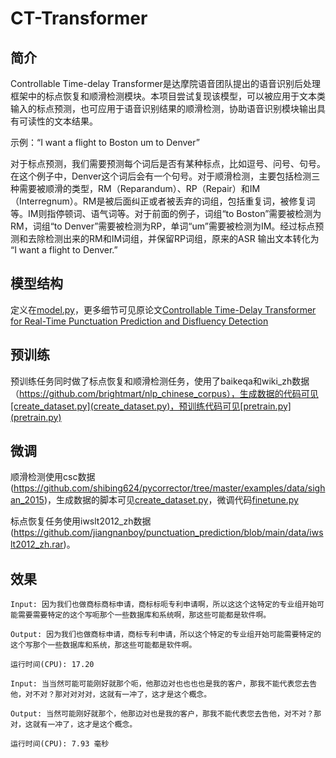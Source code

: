 # CT-Transformer


## 简介
Controllable Time-delay Transformer是达摩院语音团队提出的语音识别后处理框架中的标点恢复和顺滑检测模块。本项目尝试复现该模型，可以被应用于文本类输入的标点预测，也可应用于语音识别结果的顺滑检测，协助语音识别模块输出具有可读性的文本结果。

示例：“I want a flight to Boston um to Denver”

对于标点预测，我们需要预测每个词后是否有某种标点，比如逗号、问号、句号。在这个例子中，Denver这个词后会有一个句号。对于顺滑检测，主要包括检测三种需要被顺滑的类型，RM（Reparandum）、RP（Repair）和IM（Interregnum）。RM是被后面纠正或者被丢弃的词组，包括重复词，被修复词等。IM则指停顿词、语气词等。对于前面的例子，词组“to Boston”需要被检测为RM，词组“to Denver”需要被检测为RP，单词“um”需要被检测为IM。经过标点预测和去除检测出来的RM和IM词组，并保留RP词组，原来的ASR 输出文本转化为 “I want a flight to Denver.”


## 模型结构

定义在[model.py](model.py)，更多细节可见原论文[Controllable Time-Delay Transformer for Real-Time Punctuation Prediction and Disfluency Detection](https://arxiv.org/pdf/2003.01309)

## 预训练

预训练任务同时做了标点恢复和顺滑检测任务，使用了baikeqa和wiki_zh数据（https://github.com/brightmart/nlp_chinese_corpus），生成数据的代码可见[create_dataset.py](create_dataset.py)，预训练代码可见[pretrain.py](pretrain.py)


## 微调

顺滑检测使用csc数据(https://github.com/shibing624/pycorrector/tree/master/examples/data/sighan_2015)，生成数据的脚本可见[create_dataset.py](create_dataset.py)，微调代码[finetune.py](finetune.py)

标点恢复任务使用iwslt2012_zh数据(https://github.com/jiangnanboy/punctuation_prediction/blob/main/data/iwslt2012_zh.rar)。


## 效果

```
Input: 因为我们也做商标商标申请，商标标呃专利申请啊，所以这这个这特定的专业组开始可能需要需要特定的这个写呃那个一些数据库和系统啊，那这些可能都是软件啊。

Output: 因为我们也做商标申请，商标专利申请，所以这个特定的专业组开始可能需要特定的这个写那个一些数据库和系统，那这些可能都是软件啊。 

运行时间(CPU): 17.20

Input: 当当然可能可能刚好就那个呃，他那边对也也也也是我的客户，那我不能代表您去告他，对不对？那对对对对，这就有一冲了，这才是这个概念。

Output: 当然可能刚好就那个，他那边对也是我的客户，那我不能代表您去告他，对不对？那对，这就有一冲了，这才是这个概念。

运行时间(CPU): 7.93 毫秒

```